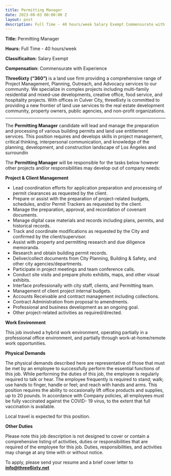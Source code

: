 ```yaml
---
title: Permitting Manager
date: 2023-08-03 00:00:00 Z
layout: post
description: Full Time - 40 hours/week Salary Exempt Commensurate with Experience
---
```


**Title:** Permitting Manager

**Hours:** Full Time - 40 hours/week

**Classificaiton:** Salary Exempt
 
**Compensation:** Commensurate with Experience

**Three6ixty (“360”)** is a land use firm providing a comprehensive range of Project Management, Planning, Outreach, and Advocacy services to our community. We specialize in complex projects including multi-family residential and mixed-use developments, creative office, food service, and hospitality projects. With offices in Culver City, three6ixty is committed to providing a new frontier of land use services to the real estate development community, property owners, public agencies, and non-profit organizations.

<hr />

The **Permitting Manager** candidate will lead and manage the preparation and processing of various building permits and land use entitlement services. This position requires and develops skills in project management, critical thinking, interpersonal communication, and knowledge of the planning, development, and construction landscape of Los Angeles and surroundin

The **Permitting Manager** will be responsible for the tasks below however other projects and/or responsibilities may develop out of company needs:

**Project & Client Management**

<ul>
<li>Lead coordination efforts for application preparation and processing of permit clearances as requested by the client.</li>
<li>Prepare or assist with the preparation of project-related budgets, schedules, and/or Permit Trackers as requested by the client.</li>
<li>Manage the preparation, approval, and recordation of covenant documents.</li>
<li>Manage digital case materials and records including plans, permits, and historical records.</li>
<li>Track and coordinate modifications as requested by the City and confirmed by the
client/supervisor.</li>
<li>Assist with property and permitting research and due diligence memoranda.</li>
<li>Research and obtain building permit records.</li>
<li>Deliver/collect documents from City Planning, Building & Safety, and other city
agencies/departments.</li>
<li>Participate in project meetings and team conference calls.</li>
<li>Conduct site visits and prepare photo exhibits, maps, and other visual exhibits.</li>
<li>Interface professionally with city staff, clients, and Permitting team.</li>
<li>Management of client project internal budgets.</li>
<li>Accounts Receivable and contract management including collections.</li>
<li>Contract Administration from proposal to amendments.</li>
<li>Professional and business development as an ongoing goal.</li>
<li>Other project-related activities as required/directed.</li>
</ul>

**Work Environment**

This job involved a hybrid work environment, operating partially in a professional office environment, and partially through work-at-home/remote work opportunities.

**Physical Demands**

The physical demands described here are representative of those that must be met by an employee to successfully perform the essential functions of this job. While performing the duties of this job, the employee is regularly required to talk or hear. The employee frequently is required to stand; walk; use hands to finger, handle or feel; and reach with hands and arms. This position requires the ability to occasionally lift office products and supplies, up to 20 pounds.
In accordance with Company policies, all employees must be fully vaccinated against the COVID- 19 virus, to the extent that full vaccination is available.

Local travel is expected for this position.

**Other Duties**

Please note this job description is not designed to cover or contain a comprehensive listing of activities, duties or responsibilities that are required of the employee for this job. Duties, responsibilities, and activities may change at any time with or without notice.

To apply, please send your resume and a brief cover letter to <a href="mailto:info@three6ixty.net">**info@three6ixty.net**</a>